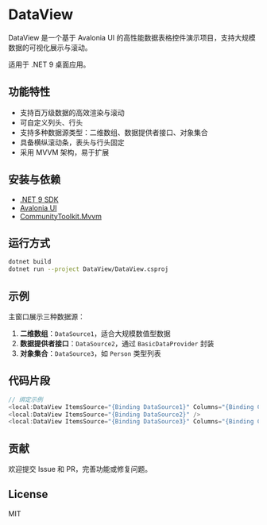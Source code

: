﻿# DataView

DataView 是一个基于 Avalonia UI 的高性能数据表格控件演示项目，支持大规模数据的可视化展示与滚动。

适用于 .NET 9 桌面应用。

## 功能特性

- 支持百万级数据的高效渲染与滚动
- 可自定义列头、行头
- 支持多种数据源类型：二维数组、数据提供者接口、对象集合
- 具备横纵滚动条，表头与行头固定
- 采用 MVVM 架构，易于扩展

## 安装与依赖

- [.NET 9 SDK](https://dotnet.microsoft.com/download/dotnet/9.0)
- [Avalonia UI](https://avaloniaui.net/)
- [CommunityToolkit.Mvvm](https://learn.microsoft.com/dotnet/communitytoolkit/mvvm/)

## 运行方式

```sh
dotnet build
dotnet run --project DataView/DataView.csproj
```

## 示例

主窗口展示三种数据源：

1. **二维数组**：`DataSource1`，适合大规模数值型数据
2. **数据提供者接口**：`DataSource2`，通过 `BasicDataProvider` 封装
3. **对象集合**：`DataSource3`，如 `Person` 类型列表

## 代码片段

```csharp
// 绑定示例
<local:DataView ItemsSource="{Binding DataSource1}" Columns="{Binding Columns}" RowHeaders="{Binding RowHeaders}" />
<local:DataView ItemsSource="{Binding DataSource2}" />
<local:DataView ItemsSource="{Binding DataSource3}" Columns="{Binding Columns3}" />
```

## 贡献

欢迎提交 Issue 和 PR，完善功能或修复问题。

## License

MIT

